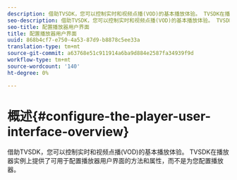 ```yaml
---
description: 借助TVSDK，您可以控制实时和视频点播(VOD)的基本播放体验。 TVSDK在播放器实例上提供了可用于配置播放器用户界面的方法和属性，而不是为您配置播放器。
seo-description: 借助TVSDK，您可以控制实时和视频点播(VOD)的基本播放体验。 TVSDK在播放器实例上提供了可用于配置播放器用户界面的方法和属性，而不是为您配置播放器。
seo-title: 配置播放器用户界面
title: 配置播放器用户界面
uuid: 868b4cf7-e750-4a53-87d9-b8878c5ee33a
translation-type: tm+mt
source-git-commit: a63768e51c911914a6ba9d884e2587fa34939f9d
workflow-type: tm+mt
source-wordcount: '140'
ht-degree: 0%

---
```



# 概述{#configure-the-player-user-interface-overview}

借助TVSDK，您可以控制实时和视频点播(VOD)的基本播放体验。 TVSDK在播放器实例上提供了可用于配置播放器用户界面的方法和属性，而不是为您配置播放器。